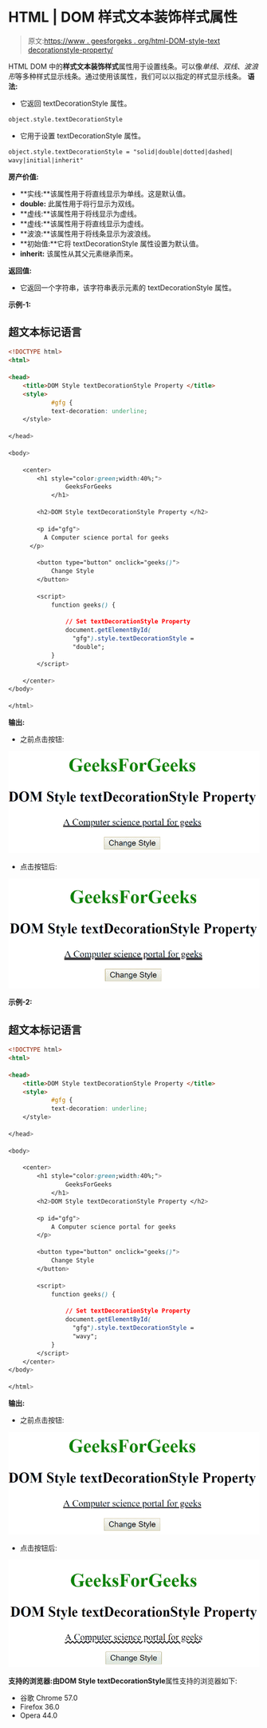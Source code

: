 # HTML | DOM 样式文本装饰样式属性

> 原文:[https://www . geesforgeks . org/html-DOM-style-text decorationstyle-property/](https://www.geeksforgeeks.org/html-dom-style-textdecorationstyle-property/)

HTML DOM 中的**样式文本装饰样式**属性用于设置线条。可以像*单线*、*双线*、*波浪形*等多种样式显示线条。通过使用该属性，我们可以以指定的样式显示线条。
**语法:**

*   它返回 textDecorationStyle 属性。

```html
object.style.textDecorationStyle
```

*   它用于设置 textDecorationStyle 属性。

```html
object.style.textDecorationStyle = "solid|double|dotted|dashed|
wavy|initial|inherit"
```

**房产价值:**

*   **实线:**该属性用于将直线显示为单线。这是默认值。
*   **double:** 此属性用于将行显示为双线。
*   **虚线:**该属性用于将线显示为虚线。
*   **虚线:**该属性用于将直线显示为虚线。
*   **波浪:**该属性用于将线条显示为波浪线。
*   **初始值:**它将 textDecorationStyle 属性设置为默认值。
*   **inherit:** 该属性从其父元素继承而来。

**返回值:**

*   它返回一个字符串，该字符串表示元素的 textDecorationStyle 属性。

**示例-1:**

## 超文本标记语言

```html
<!DOCTYPE html>
<html>

<head>
    <title>DOM Style textDecorationStyle Property </title>
    <style>
            #gfg {
            text-decoration: underline;
    </style>

</head>

<body>

    <center>
        <h1 style="color:green;width:40%;">
                GeeksForGeeks
            </h1>

        <h2>DOM Style textDecorationStyle Property </h2>

        <p id="gfg">
          A Computer science portal for geeks
      </p>

        <button type="button" onclick="geeks()">
            Change Style
        </button>

        <script>
            function geeks() {

                // Set textDecorationStyle Property
                document.getElementById(
                  "gfg").style.textDecorationStyle =
                  "double";
            }
        </script>

    </center>
</body>

</html>
```

**输出:**

*   之前点击按钮:

![](img/c5643cb30d967abc32b074f74735285e.png)

*   点击按钮后:

![](img/6322f1122f4bbad4238d987a2ed53285.png)

**示例-2:**

## 超文本标记语言

```html
<!DOCTYPE html>
<html>

<head>
    <title>DOM Style textDecorationStyle Property </title>
    <style>
            #gfg {
            text-decoration: underline;
    </style>

</head>

<body>

    <center>
        <h1 style="color:green;width:40%;">
                GeeksForGeeks
            </h1>
        <h2>DOM Style textDecorationStyle Property </h2>

        <p id="gfg">
            A Computer science portal for geeks
        </p>

        <button type="button" onclick="geeks()">
            Change Style
        </button>

        <script>
            function geeks() {

                // Set textDecorationStyle Property
                document.getElementById(
                  "gfg").style.textDecorationStyle =
                  "wavy";
            }
        </script>
    </center>
</body>

</html>
```

**输出:**

*   之前点击按钮:

![](img/c5643cb30d967abc32b074f74735285e.png)

*   点击按钮后:

![](img/8c04c5dee2283db069eeac08ac56b981.png)

**支持的浏览器:**由**DOM Style textDecorationStyle**属性支持的浏览器如下:

*   谷歌 Chrome 57.0
*   Firefox 36.0
*   Opera 44.0